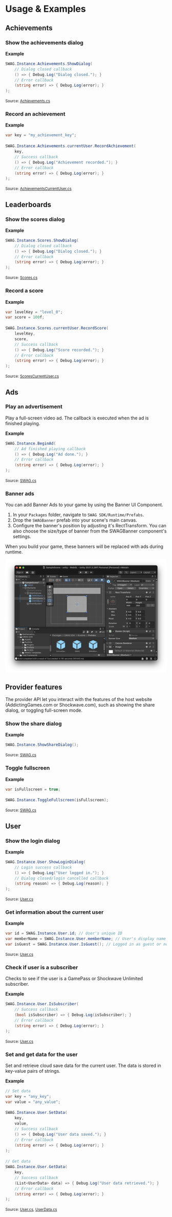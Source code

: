 # Usage & Examples

## Achievements

### Show the achievements dialog

**Example**
```c#
SWAG.Instance.Achievements.ShowDialog(
    // Dialog closed callback
    () => { Debug.Log("Dialog closed."); }
    // Error callback
    (string error) => { Debug.Log(error); }
);
```
<small>Source: [Achievements.cs](/unity/script-reference/AddictingGames/Achievements/Achievements)</small>

### Record an achievement

**Example**
```c#
var key = "my_achievement_key";

SWAG.Instance.Achievements.currentUser.RecordAchievement(
    key,
    // Success callback
    () => { Debug.Log("Achievement recorded."); }
    // Error callback
    (string error) => { Debug.Log(error); }
);
```
<small>Source: [AchievementsCurrentUser.cs](/unity/script-reference/AddictingGames/Achievements/AchievementsCurrentUser)</small>

## Leaderboards

### Show the scores dialog

**Example**
```c#
SWAG.Instance.Scores.ShowDialog(
    // Dialog closed callback
    () => { Debug.Log("Dialog closed."); }
    // Error callback
    (string error) => { Debug.Log(error); }
);
```
<small>Source: [Scores.cs](/unity/script-reference/AddictingGames/Scores/Scores)</small>

### Record a score

**Example**
```c#
var levelKey = "level_0";
var score = 100f;

SWAG.Instance.Scores.currentUser.RecordScore(
    levelKey,
    score,
    // Success callback
    () => { Debug.Log("Score recorded."); }
    // Error callback
    (string error) => { Debug.Log(error); }
);
```
<small>Source: [ScoresCurrentUser.cs](/unity/script-reference/AddictingGames/Scores/ScoresCurrentUser)</small>

## Ads

### Play an advertisement

Play a full-screen video ad. The callback is executed when the ad is finished playing.

**Example**
```c#
SWAG.Instance.BeginAd(
    // Ad finished playing callback
    () => { Debug.Log("Ad done."); }
    // Error callback
    (string error) => { Debug.Log(error); }
);
```
<small>Source: [SWAG.cs](/unity/script-reference/AddictingGames/SWAG)</small>

### Banner ads

You can add Banner Ads to your game by using the Banner UI Component. 

1. In your `Packages` folder, navigate to `SWAG SDK/Runtime/Prefabs`.
2. Drop the `SWAGBanner` prefab into your scene's main canvas.
3. Configure the banner's position by adjusting it's RectTransform. You can also choose the size/type of banner from the SWAGBanner component's settings. 

When you build your game, these banners will be replaced with ads during runtime.

![SWAG Prefab Screenshot](./images/swag-banners.png)

## Provider features

The provider API let you interact with the features of the host website (AddictingGames.com or Shockwave.com), such as showing the share dialog, or toggling full-screen mode.

### Show the share dialog

**Example**
```c#
SWAG.Instance.ShowShareDialog();
```
<small>Source: [SWAG.cs](/unity/script-reference/AddictingGames/SWAG)</small>

### Toggle fullscreen

**Example**
```c#
var isFullscreen = true;

SWAG.Instance.ToggleFullscreen(isFullscreen);
```
<small>Source: [SWAG.cs](/unity/script-reference/AddictingGames/SWAG)</small>

## User

### Show the login dialog

**Example**
```c#
SWAG.Instance.User.ShowLoginDialog(
    // Login success callback
    () => { Debug.Log("User logged in."); }
    // Dialog closed/login cancelled callback
    (string reason) => { Debug.Log(reason); }
);
```
<small>Source: [User.cs](/unity/script-reference/AddictingGames/User/User)</small>

### Get information about the current user

**Example**
```c#
var id = SWAG.Instance.User.id; // User's unique ID
var memberName = SWAG.Instance.User.memberName; // User's display name
var isGuest = SWAG.Instance.User.IsGuest(); // Logged in as guest or not
```
<small>Source: [User.cs](/unity/script-reference/AddictingGames/User/User)</small>

### Check if user is a subscriber

Checks to see if the user is a GamePass or Shockwave Unlimited subscriber.

**Example**
```c#
SWAG.Instance.User.IsSubscriber(
    // Success callback
    (bool isSubscriber) => { Debug.Log(isSubscriber); }
    // Error callback
    (string error) => { Debug.Log(error); }
);
```
<small>Source: [User.cs](/unity/script-reference/AddictingGames/User/User)</small>

### Set and get data for the user

Set and retrieve cloud save data for the current user. The data is stored in key-value pairs of strings.

**Example**
```c#
// Set data
var key = "any_key";
var value = "any_value";

SWAG.Instance.User.SetData(
    key,
    value,
    // Success callback
    () => { Debug.Log("User data saved."); }
    // Error callback
    (string error) => { Debug.Log(error); }
);

// Get data
SWAG.Instance.User.GetData(
    key,
    // Success callback
    (List<UserData> data) => { Debug.Log("User data retrieved."); }
    // Error callback
    (string error) => { Debug.Log(error); }
);
```
<small>Source: [User.cs](/unity/script-reference/AddictingGames/User/User), [UserData.cs](/unity/script-reference/AddictingGames/User/UserData)</small>
